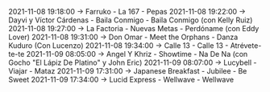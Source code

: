 2021-11-08 19:18:00 -> Farruko - La 167 - Pepas
2021-11-08 19:22:00 -> Dayvi y Víctor Cárdenas - Baila Conmigo - Baila Conmigo (con Kelly Ruiz)
2021-11-08 19:27:00 -> La Factoria - Nuevas Metas - Perdóname (con Eddy Lover)
2021-11-08 19:31:00 -> Don Omar - Meet the Orphans - Danza Kuduro (Con Lucenzo)
2021-11-08 19:34:00 -> Calle 13 - Calle 13 - Atrévete-te-te
2021-11-09 08:05:00 -> Angel Y Khriz - Showtime - Na De Na (con Gocho "El Lápiz De Platino" y John Eric)
2021-11-09 08:07:00 -> Lucybell - Viajar - Mataz
2021-11-09 17:31:00 -> Japanese Breakfast - Jubilee - Be Sweet
2021-11-09 17:34:00 -> Lucid Express - Wellwave - Wellwave

